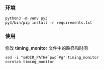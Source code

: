 ### 环境
```shell
python3 -m venv py3
py3/bin/pip install -r requirements.txt
```

### 使用
修改 **timing_monitor** 文件中的路径和时间
```shell
sed -i "s#DIR_PATH#`pwd`#g" timing_monitor
corntab timing_monitor
```